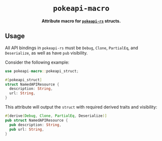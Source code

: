 <div align="center">
  <h1><code>pokeapi-macro</code></h1>

  <p>
    <strong>Attribute macro for <a href="../pokeapi-rs"><code>pokeapi-rs</code></a> structs.</strong>
  </p>
</div>

## Usage

All API bindings in `pokeapi-rs` must be `Debug`, `Clone`, `PartialEq`, and `Deserialize`, as well as have `pub` visibility.

Consider the following example:

```rs
use pokeapi-macro::pokeapi_struct;

#[pokeapi_struct]
struct NamedAPIResource {
  description: String,
  url: String,
}
```

This attribute will output the `struct` with required derived traits and visibility:

```rs
#[derive(Debug, Clone, PartialEq, Deserialize)]
pub struct NamedAPIResource {
  pub description: String,
  pub url: String,
}
```
